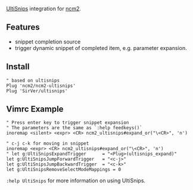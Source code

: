 [UltiSnips](https://github.com/SirVer/ultisnips) integration for
[ncm2](https://github.com/ncm2/ncm2).

## Features

- snippet completion source
- trigger dynamic snippet of completed item, e.g. parameter expansion.

## Install

```vim
" based on ultisnips
Plug 'ncm2/ncm2-ultisnips'
Plug 'SirVer/ultisnips'
```

## Vimrc Example

```vim
" Press enter key to trigger snippet expansion
" The parameters are the same as `:help feedkeys()`
inoremap <silent> <expr> <CR> ncm2_ultisnips#expand_or("\<CR>", 'n')

" c-j c-k for moving in snippet
inoremap <expr> <CR> ncm2_ultisnips#expand_or("\<CR>", 'n')
" let g:UltiSnipsExpandTrigger		= "<Plug>(ultisnips_expand)"
let g:UltiSnipsJumpForwardTrigger	= "<c-j>"
let g:UltiSnipsJumpBackwardTrigger	= "<c-k>"
let g:UltiSnipsRemoveSelectModeMappings = 0
```

`:help UltiSnips` for more information on using UltiSnips.

